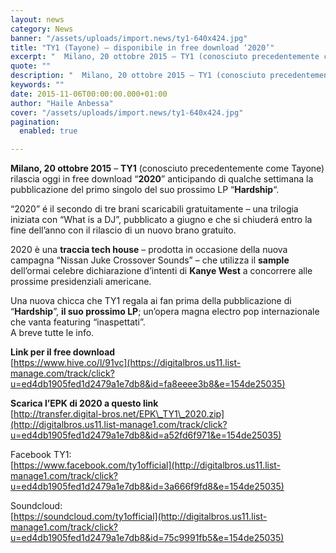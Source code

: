 ```yaml
---
layout: news
category: News
banner: "/assets/uploads/import.news/ty1-640x424.jpg"
title: "TY1 (Tayone) – disponibile in free download ‘2020’"
excerpt: "  Milano, 20 ottobre 2015 – TY1 (conosciuto precedentemente come Tayone) rilascia oggi in free download “2020” anticipando di qualche settimana la pubblicazione del primo singolo del suo prossimo LP “Hardship“. “2020” é il secondo di tre brani scaricabili gratuitamente – una trilogia iniziata con “What is a DJ”, pubblicato a giugno e che si [&hellip"
quote: ""
description: "  Milano, 20 ottobre 2015 – TY1 (conosciuto precedentemente come Tayone) rilascia oggi in free download “2020” anticipando di qualche settimana la pubblicazione del primo singolo del suo prossimo LP “Hardship“. “2020” é il secondo di tre brani scaricabili gratuitamente – una trilogia iniziata con “What is a DJ”, pubblicato a giugno e che si [&hellip"
keywords: ""
date: 2015-11-06T00:00:00.000+01:00
author: "Haile Anbessa"
cover: "/assets/uploads/import.news/ty1-640x424.jpg"
pagination:
  enabled: true

---
```


[](https://hotmc.com/wp-content/uploads/2015/11/ty1.jpg)

**Milano, 20 ottobre 2015** – **TY1** (conosciuto precedentemente come Tayone) rilascia oggi in free download “**2020**” anticipando di qualche settimana la pubblicazione del primo singolo del suo prossimo LP “**Hardship**“.

“2020” é il secondo di tre brani scaricabili gratuitamente – una trilogia iniziata con “What is a DJ”, pubblicato a giugno e che si chiuderá entro la fine dell’anno con il rilascio di un nuovo brano gratuito.

2020 è una **traccia tech house** – prodotta in occasione della nuova campagna “Nissan Juke Crossover Sounds” – che utilizza il **sample** dell’ormai celebre dichiarazione d’intenti di **Kanye West** a concorrere alle prossime presidenziali americane.

Una nuova chicca che TY1 regala ai fan prima della pubblicazione di “**Hardship**”, **il suo prossimo LP**; un’opera magna electro pop internazionale che vanta featuring “inaspettati”.  
A breve tutte le info.

**Link per il free download**  
[https://www.hive.co/l/91vc](https://digitalbros.us11.list-manage.com/track/click?u=ed4db1905fed1d2479a1e7db8&id=fa8eeee3b8&e=154de25035)

**Scarica l’EPK di 2020 a questo link**  
[http://transfer.digital-bros.net/EPK\_TY1\_2020.zip](http://digitalbros.us11.list-manage1.com/track/click?u=ed4db1905fed1d2479a1e7db8&id=a52fd6f971&e=154de25035)

Facebook TY1:  
[https://www.facebook.com/ty1official](http://digitalbros.us11.list-manage1.com/track/click?u=ed4db1905fed1d2479a1e7db8&id=3a666f9fd8&e=154de25035)

Soundcloud:  
[https://soundcloud.com/ty1official](http://digitalbros.us11.list-manage1.com/track/click?u=ed4db1905fed1d2479a1e7db8&id=75c9991fb5&e=154de25035)